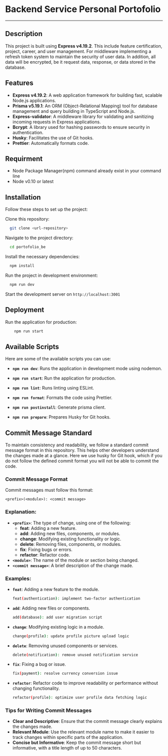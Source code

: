 # Backend Service Personal Portofolio

<hr/>

## Description

This project is built using **Express v4.19.2**. This include feature certification, project, career, and user management. For middleware implementing a refresh token system to maintain the security of user data. In addition, all data will be encrypted, be it request data, response, or data stored in the database.

## Features

- **Express v4.19.2**: A web application framework for building fast, scalable Node.js applications.
- **Prisma v5.19.1**: An ORM (Object-Relational Mapping) tool for database management and query building in TypeScript and Node.js.
- **Express-validator**: A middleware library for validating and sanitizing incoming requests in Express applications.
- **Bcrypt**: A library used for hashing passwords to ensure security in authentication.
- **Husky**: Facilitates the use of Git hooks.
- **Prettier**: Automatically formats code.

## Requirment

- Node Package Manager(npm) command already exist in your command line
- Node v0.10 or latest

## Installation

Follow these steps to set up the project:

Clone this repository:

```bash
  git clone <url-repository>
```

Navigate to the project directory:

```bash
  cd portofolio_be
```

Install the necessary dependencies:

```bash
  npm install
```

Run the project in development environment:

```bash
  npm run dev
```

Start the development server on `http://localhost:3001`

## Deployment

Run the application for production:

```bash
    npm run start
```

## Available Scripts

Here are some of the available scripts you can use:

- **`npm run dev`**: Runs the application in development mode using nodemon.

- **`npm run start`**: Run the application for production.
- **`npm run lint`**: Runs linting using ESLint.
- **`npm run format`**: Formats the code using Prettier.
- **`npm run postinstall`**: Generate prisma client.
- **`npm run prepare`**: Prepares Husky for Git hooks.

## Commit Message Standard

To maintain consistency and readability, we follow a standard commit message format in this repository. This helps other developers understand the changes made at a glance. Here we use husky for Git hook, which if you do not follow the defined commit format you will not be able to commit the code.

### Commit Message Format

Commit messages must follow this format:

`<prefix>(<module>): <commit message>`

### Explanation:

- **`<prefix>`**: The type of change, using one of the following:
  - **feat**: Adding a new feature.
  - **add**: Adding new files, components, or modules.
  - **change**: Modifying existing functionality or logic.
  - **delete**: Removing files, components, or modules.
  - **fix**: Fixing bugs or errors.
  - **refactor**: Refactor code.
- **`<module>`**: The name of the module or section being changed.
- **`<commit message>`**: A brief description of the change made.

### Examples:

- **`feat`**: Adding a new feature to the module.

  ```bash
  feat(authentication): implement two-factor authentication
  ```

- **`add`**: Adding new files or components.
  ```bash
  add(database): add user migration script
  ```
- **`change`**: Modifying existing logic in a module.
  ```bash
  change(profile): update profile picture upload logic
  ```
- **`delete`**: Removing unused components or services.

  ```bash
  delete(notification): remove unused notification service
  ```

- **`fix`**: Fixing a bug or issue.

  ```bash
  fix(payment): resolve currency conversion issue
  ```

- **`refactor`**: Refactor code to improve readability or performance without changing functionality.
  ```bash
  refactor(profile): optimize user profile data fetching logic
  ```

### Tips for Writing Commit Messages

- **Clear and Descriptive**: Ensure that the commit message clearly explains the changes made.
- **Relevant Module**: Use the relevant module name to make it easier to track changes within specific parts of the application.
- **Concise but Informative**: Keep the commit message short but informative, with a title length of up to 50 characters.
